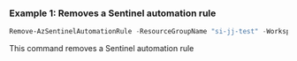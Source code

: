 ### Example 1: Removes a Sentinel automation rule
```powershell
Remove-AzSentinelAutomationRule -ResourceGroupName "si-jj-test" -WorkspaceName "si-test-ws" -Id 240357d9-583c-4889-ae96-a8372d62349a
```

This command removes a Sentinel automation rule